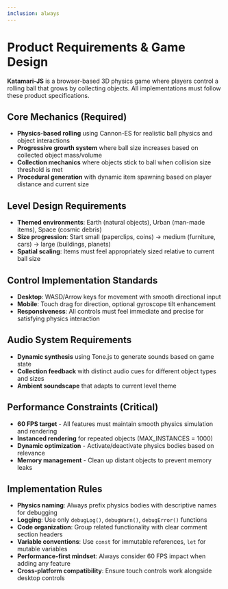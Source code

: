 ```yaml
---
inclusion: always
---
```


# Product Requirements & Game Design

**Katamari-JS** is a browser-based 3D physics game where players control a rolling ball that grows by collecting objects. All implementations must follow these product specifications.

## Core Mechanics (Required)

- **Physics-based rolling** using Cannon-ES for realistic ball physics and object interactions
- **Progressive growth system** where ball size increases based on collected object mass/volume
- **Collection mechanics** where objects stick to ball when collision size threshold is met
- **Procedural generation** with dynamic item spawning based on player distance and current size

## Level Design Requirements

- **Themed environments**: Earth (natural objects), Urban (man-made items), Space (cosmic debris)
- **Size progression**: Start small (paperclips, coins) → medium (furniture, cars) → large (buildings, planets)
- **Spatial scaling**: Items must feel appropriately sized relative to current ball size

## Control Implementation Standards

- **Desktop**: WASD/Arrow keys for movement with smooth directional input
- **Mobile**: Touch drag for direction, optional gyroscope tilt enhancement
- **Responsiveness**: All controls must feel immediate and precise for satisfying physics interaction

## Audio System Requirements

- **Dynamic synthesis** using Tone.js to generate sounds based on game state
- **Collection feedback** with distinct audio cues for different object types and sizes
- **Ambient soundscape** that adapts to current level theme

## Performance Constraints (Critical)

- **60 FPS target** - All features must maintain smooth physics simulation and rendering
- **Instanced rendering** for repeated objects (MAX_INSTANCES = 1000)
- **Dynamic optimization** - Activate/deactivate physics bodies based on relevance
- **Memory management** - Clean up distant objects to prevent memory leaks

## Implementation Rules

- **Physics naming**: Always prefix physics bodies with descriptive names for debugging
- **Logging**: Use only `debugLog()`, `debugWarn()`, `debugError()` functions
- **Code organization**: Group related functionality with clear comment section headers
- **Variable conventions**: Use `const` for immutable references, `let` for mutable variables
- **Performance-first mindset**: Always consider 60 FPS impact when adding any feature
- **Cross-platform compatibility**: Ensure touch controls work alongside desktop controls

